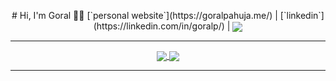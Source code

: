 <!--
### Hi there 👋

**pahuja-gor/pahuja-gor** is a ✨ _special_ ✨ repository because its `README.md` (this file) appears on your GitHub profile.

Here are some ideas to get you started:

- 🔭 I’m currently working on ...
- 🌱 I’m currently learning ...
- 👯 I’m looking to collaborate on ...
- 🤔 I’m looking for help with ...
- 💬 Ask me about ...
- 📫 How to reach me: ...
- 😄 Pronouns: ...
- ⚡ Fun fact: ...
-->
<p align="center">
    # Hi, I'm Goral 👋🏾
    [`personal website`](https://goralpahuja.me/) | [`linkedin`](https://linkedin.com/in/goralp/) | 
    <a href="https://github.com/pahuja-gor">
        <img align="center" src="https://visitor-badge.laobi.icu/badge?page_id=pahuja-gor.pahuja-gor.svg">
    </a>
</p>

<hr>

<div class="github-stats" align="center">
  <a href="https://github.com/pahuja-gor">
    <img align="center" src="https://github-readme-stats.vercel.app/api?username=pahuja-gor&hide_rank=false&hide_title=false&include_all_commits=true&count_private=true&show_icons=true&theme=dracula" />
  </a>
  <a href="https://github.com/pahuja-gor">
    <img align="center" src="https://github-readme-stats.vercel.app/api/top-langs/?username=pahuja-gor&theme=dracula" />
  </a>
</div>

<hr>
